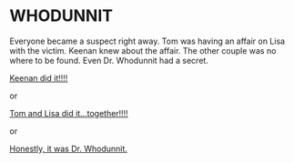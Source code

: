 # WHODUNNIT

Everyone became a suspect right away.  Tom was having an affair on Lisa with the victim. Keenan knew about the affair. The other couple was no where to be found. Even Dr. Whodunnit had a secret.

[Keenan did it!!!!](./scene-1.md)

or 

[Tom and Lisa did it...together!!!!](./scene-2.md)

or 

[Honestly, it was Dr. Whodunnit.](./scene-3.md)   
